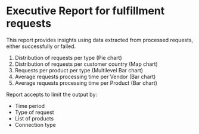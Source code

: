 # Executive Report for fulfillment requests
This report provides insights using data extracted from processed requests, either successfully or failed.

1. Distribution of requests per type (Pie chart)
2. Distribution of requests per customer country (Map chart)
3. Requests per product per type (Multilevel Bar chart)
4. Average requests processing time per Vendor (Bar chart)
5. Average requests processing time per Product (Bar chart)

Report accepts to limit the output by:
* Time period
* Type of request
* List of products
* Connection type
